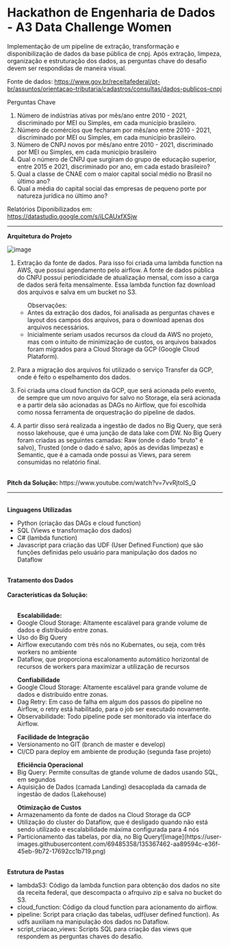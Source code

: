 # Hackathon de Engenharia de Dados - A3 Data Challenge Women


Implementação de um pipeline de extração, transformação e disponibilização de dados da base pública de cnpj.
Após extração, limpeza, organização e estruturação dos dados, as perguntas chave do desafio devem ser respondidas de maneira visual.

Fonte de dados: https://www.gov.br/receitafederal/pt-br/assuntos/orientacao-tributaria/cadastros/consultas/dados-publicos-cnpj

Perguntas Chave
1. Número de indústrias ativas por mês/ano entre 2010 - 2021, discriminado por MEI ou Simples, em cada município brasileiro.
2. Número de comércios que fecharam por mês/ano entre 2010 - 2021, discriminado por MEI ou Simples, em cada município brasileiro.
3. Número de CNPJ novos por mês/ano entre 2010 - 2021, discriminado por MEI ou Simples, em cada município brasileiro
4. Qual o número de CNPJ que surgiram do grupo de educação superior, entre 2015 e 2021, discriminado por ano, em cada estado brasileiro?
5. Qual a classe de CNAE com o maior capital social médio no Brasil no último ano?
6. Qual a média do capital social das empresas de pequeno porte por natureza  jurídica no último ano?

Relatórios Diponibilizados em: https://datastudio.google.com/s/iLCAUxfXSjw

<hr size=1>

<b>Arquitetura do Projeto</b>

![image](https://user-images.githubusercontent.com/69485358/134758443-3449806f-935c-43c2-b749-52521ca1cf07.png)

1. Extração da fonte de dados. Para isso foi criada uma lambda function na AWS, que possui agendamento pelo airflow. A fonte de dados pública do CNPJ possui periodicidade de atualização mensal, com isso a carga de dados será feita mensalmente.
Essa lambda function faz download dos arquivos e salva em um bucket no S3.<br>
   <ul>Observações: 
       <li> Antes da extração dos dados, foi analisada as perguntas chaves e layout dos campos dos arquivos, para o download apenas dos arquivos necessários. </li>
       <li>  Inicialmente seriam usados recursos da cloud da AWS no projeto, mas com o intuito de minimização de custos, os arquivos baixados foram migrados para a Cloud Storage da GCP (Google Cloud Plataform).</li>
   </ul>

2. Para a migração dos arquivos foi utilizado o serviço Transfer da GCP, onde é feito o espelhamento dos dados.
3. Foi criada uma cloud function da GCP, que será acionada pelo evento, de sempre que um novo arquivo for salvo no Storage, ela será acionada e a partir dela são acionadas as DAGs no Airflow, que foi escolhida como nossa ferramenta de orquestração do pipeline de dados.
4. A partir disso será realizada a ingestão de dados no Big Query, que será nosso lakehouse, que é uma junção de data lake com DW. No Big Query foram criadas as seguintes camadas: Raw (onde o dado "bruto" é salvo),  Trusted (onde o dado é salvo, após as devidas limpezas) e Semantic, que é a camada onde possui as Views, para serem consumidas no relatório final.

<br>
<b>Pitch da Solução:</b> https://www.youtube.com/watch?v=7vvRjtoIS_Q
<br>
<hr>
<br>
<b> Linguagens Utilizadas</b>
<ul>
   <li>Python (criação das DAGs e cloud function) </li>
   <li>SQL (Views e transformação dos dados)</li>
   <li>C# (lambda function)</li>
   <li>Javascript para criação das UDF (User Defined Function) que são funções definidas pelo usuário para manipulação dos dados no Dataflow </li>
</ul>
<br>
<b>Tratamento dos Dados</b>
<br>
<br>
<b>Características da Solução: </b>
<br>
<br>
<ul> <b>Escalabilidade:</b>
   <li>Google Cloud Storage: Altamente escalável para grande volume de dados e distribuído entre zonas.</li>
   <li> Uso do Big Query</li>
   <li> Airflow executando com três nós no Kubernates, ou seja, com três workers no ambiente </li>
   <li> Dataflow, que proporciona escalonamento automático horizontal de recursos de workers para maximizar a utilização de recursos </li>
</ul>
<ul> <b>Confiabilidade</b>
   <li> Google Cloud Storage: Altamente escalável para grande volume de dados e distribuído entre zonas.</li>
   <li> Dag Retry: Em caso de falha em algum dos passos do pipeline no Airflow, o retry está habilitado, para o job ser executado novamente.</li>
   <li> Observabilidade: Todo pipeline pode ser monitorado via interface do Airflow.</li>
</ul>
<ul> <b>Facilidade de Integração</b>
   <li> Versionamento no GIT (branch de master e develop)</li>
   <li> CI/CD para deploy em ambiente de produção (segunda fase projeto) </li>
</ul>
<ul> <b>Eficiência Operacional</b>
   <li> Big Query: Permite consultas de gtande volume de dados usando SQL, em segundos</li>
   <li> Aquisição de Dados (camada Landing) desacoplada da camada de ingestão de dados (Lakehouse) </li>
</ul>
<ul> <b>Otimização de Custos</b>
   <li> Armazenamento da fonte de dados na Cloud Storage da GCP</li>
   <li> Utilização do cluster do Dataflow, que é desligado quando não está sendo utilizado e escalabilidade máxima configurada para 4 nós</li>
   <li> Particionamento das tabelas, por dia, no Big Query![image](https://user-images.githubusercontent.com/69485358/135367462-aa89594c-e36f-45eb-9b72-17692cc1b719.png)
 </li>
</ul>

<br>
<b> Estrutura de Pastas</b>
     <ul><li>lambdaS3: Código da lambda function para obtenção dos dados no site da receita federal, que descompacta o afrquivo zip e salva no bucket do S3. </li>
         <li>cloud_function: Código da cloud function para acionamento do airflow.</li>
         <li>pipeline: Script para criação das tabelas, udf(user defined function). As udfs auxiliam na manipulação dos dados no Dataflow.</li>
         <li>script_criacao_views: Scripts SQL para criação das views que respondem as perguntas chaves do desafio.</li>
     </ul>  


